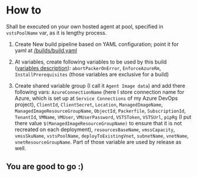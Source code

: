 # How to

Shall be executed on your own hosted agent at pool, specified in `vstsPoolName` var, as it is lengthy process.

1. Create New build pipeline based on YAML configuration; point it for yaml at [/builds/build.yaml](../builds/build.yaml)

1. At variables, create following variables to be used by this build ([variables description](..\README.md#Build.ps1%20parameters)): `abortPackerOnError`, `EnforceAzureRm`, `InstallPrerequisites` (those variables are exclusive for a build)

1. Create shared variable group (I call it `Agent Image data`) and add there following vars: `AzureConnectionName` (here I store connection name for Azure, which is set up at `Service Connections` of my Azure DevOps project), `ClientId`, `ClientSecret`, `Location`, `ManagedImageName`, `ManagedImageResourceGroupName`, `ObjectId`, `Packerfile`, `SubscriptionId`, `TenantId`, `VMName`, `VMUser`, `VMUserPassword`, `VSTSToken`, `VSTSUrl`, `pipRg` (I put there value `$(ManagedImageResourceGroupName)` to ensure that it is not recreated on each deployment), `resourcesBaseName`, `vmssCapacity`, `vmssSkuName`, `vstsPoolName`, `deployToExistingVnet`, `subnetName`, `vnetName`, `vnetResourceGroupName`. Part of those variable are used by release as well.

## You are good to go :)